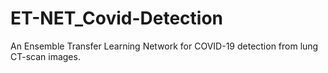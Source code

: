 # ET-NET_Covid-Detection
An Ensemble Transfer Learning Network for COVID-19 detection from lung CT-scan images.

